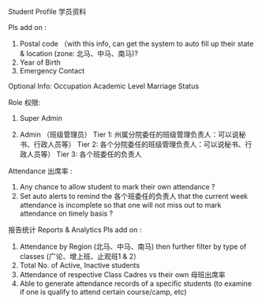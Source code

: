 Student Profile 学员资料

Pls add on :
1) Postal code （with this info, can get the system to auto fill up their state & location (zone: 北马、中马、南马)?
2) Year of Birth
3) Emergency Contact

Optional Info:
Occupation
Academic Level
Marriage Status

Role 权限:

1) Super Admin

2) Admin （班级管理员）
Tier 1: 州属分院委任的班级管理负责人：可以说秘书、行政人员等）
Tier 2: 各个分院委任的班级管理负责人：可以说秘书、行政人员等）
Tier 3: 各个班委任的负责人

Attendance 出席率 :
1) Any chance to allow student to mark their own attendance ?
2) Set auto alerts to remind the  各个班委任的负责人 that the current week attendance is incomplete so that one will not miss out to mark attendance on timely basis ?

报告统计 Reports & Analytics
Pls add on :
1) Attendance by Region (北马、中马、南马) then further filter by type of classes (广论、增上班、止观班1 & 2）
2) Total No. of Active, Inactive students
3) Attendance of respective Class Cadres vs their own 母班出席率
4) Able to generate attendance records of a specific students (to examine if one is qualify to attend certain course/camp, etc)
